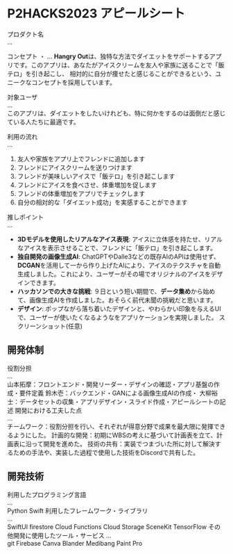 # P2HACKS2023 アピールシート 

プロダクト名  
... 

コンセプト ・
... 
**Hangry Out**は、独特な方法でダイエットをサポートするアプリです。このアプリは、あなたがアイスクリームを友人や家族に送ることで「飯テロ」を引き起こし、
相対的に自分が痩せたと感じることができるという、ユニークなコンセプトを採用しています。 

対象ユーザ  
...  
このアプリは、ダイエットをしたいけれども、特に何かをするのは面倒だと感じている人たちに最適です。

利用の流れ  
... 
1. 友人や家族をアプリ上でフレンドに追加します
2. フレンドにアイスクリームを送りつけます
3. フレンドが美味しいアイスで「飯テロ」を引き起こします
4. フレンドにアイスを食べさせ、体重増加を促します
5. フレンドの体重増加をアプリでチェックします
6. 自分の相対的な「ダイエット成功」を実感することができます

推しポイント  
... 
- **3Dモデルを使用したリアルなアイス表現**: アイスに立体感を持たせ、リアルなアイスを表示させることで、フレンドに「飯テロ」を引き起こします。
- **独自開発の画像生成AI**: ChatGPTやDalle3などの既存AIのAPIは使用せず、**DCGAN**を活用して一から作り上げたAIにより、アイスのテクスチャを自動生成しました。これにより、ユーザーがその場でオリジナルのアイスをデザインできます。
- **ハッカソンでの大きな挑戦**: ９日という短い期間で、**データ集め**から始めて、画像生成AIを作成しました。おそらく前代未聞の挑戦だと思います。
- **デザイン**: ポップながら落ち着いたデザインと、やわらかい印象を与えるUIで、ユーザーが使いたくなるようなをアプリケーションを実現しました。
スクリーンショット(任意)  

## 開発体制  

役割分担  
...  
山本拓摩：フロントエンド・開発リーダー・デザインの確認・アプリ基盤の作成・要件定義
鈴木壱：バックエンド・GANによる画像生成AIの作成・
大柳裕士：データセットの収集・アプリデザイン・スライド作成・アピールシートの記述
開発における工夫した点  
...  
チームワーク：役割分担を行い、それぞれが得意分野で成果を最大限に発揮できるようにした。
計画的な開発：初期にWBSの考えに基づいて計画表を立て、計画表に沿って開発を進めた。
技術の共有：実装でつまづいた所に対して解決するための手法や、実装した過程で使用した技術をDiscordで共有した。
## 開発技術 

利用したプログラミング言語  
...  
Python
Swift
利用したフレームワーク・ライブラリ  
...  
SwiftUI
firestore
Cloud Functions
Cloud Storage
SceneKit
TensorFlow
その他開発に使用したツール・サービス
...  
git
Firebase
Canva
Blander
Medibang Paint Pro
